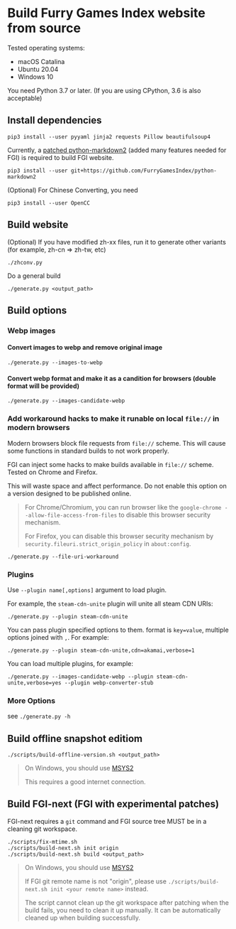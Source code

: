 # Build Furry Games Index website from source

Tested operating systems:

- macOS Catalina
- Ubuntu 20.04
- Windows 10

You need Python 3.7 or later. (If you are using CPython, 3.6 is also acceptable)

## Install dependencies

```
pip3 install --user pyyaml jinja2 requests Pillow beautifulsoup4
```

Currently, a [patched python-markdown2](https://github.com/FurryGamesIndex/python-markdown2) (added many features needed for FGI) is required to build FGI website.

```
pip3 install --user git+https://github.com/FurryGamesIndex/python-markdown2
```

(Optional) For Chinese Converting, you need

```
pip3 install --user OpenCC
```

## Build website

(Optional) If you have modified zh-xx files, run it to generate other variants (for example, zh-cn => zh-tw, etc)

```
./zhconv.py
```

Do a general build

```
./generate.py <output_path>
```

## Build options

### Webp images

#### Convert images to webp and remove original image

```
./generate.py --images-to-webp
```

#### Convert webp format and make it as a candition for browsers (double format will be provided)

```
./generate.py --images-candidate-webp
```

### Add workaround hacks to make it runable on local `file://` in modern browsers

Modern browsers block file requests from `file://` scheme. This will cause some functions in standard builds to not work properly.

FGI can inject some hacks to make builds available in `file://` scheme. Tested on Chrome and Firefox.

This will waste space and affect performance. Do not enable this option on a version designed to be published online.

> For Chrome/Chromium, you can run browser like the `google-chrome --allow-file-access-from-files` to disable this browser security mechanism.
>
> For Firefox, you can disable this browser security mechanism by `security.fileuri.strict_origin_policy` in `about:config`.

```
./generate.py --file-uri-workaround
```

### Plugins

Use `--plugin name[,options]` argument to load plugin.

For example, the `steam-cdn-unite` plugin will unite all steam CDN URIs:

```
./generate.py --plugin steam-cdn-unite
```

You can pass plugin specified options to them. format is `key=value`, multiple options joined with `,`. For example:

```
./generate.py --plugin steam-cdn-unite,cdn=akamai,verbose=1
```

You can load multiple plugins, for example:

```
./generate.py --images-candidate-webp --plugin steam-cdn-unite,verbose=yes --plugin webp-converter-stub
```

### More Options

see `./generate.py -h`

## Build offline snapshot editiom

```
./scripts/build-offline-version.sh <output_path>
```

> On Windows, you should use [MSYS2](https://www.msys2.org)
> 
> This requires a good internet connection.

## Build FGI-next (FGI with experimental patches)

FGI-next requires a `git` command and FGI source tree MUST be in a cleaning git workspace.

```
./scripts/fix-mtime.sh
./scripts/build-next.sh init origin
./scripts/build-next.sh build <output_path>
```

> On Windows, you should use [MSYS2](https://www.msys2.org)
>
> If FGI git remote name is not "origin", please use `./scripts/build-next.sh init <your remote name>` instead.
>
> The script cannot clean up the git workspace after patching when the build fails, you need to clean it up manually. It can be automatically cleaned up when building successfully.

